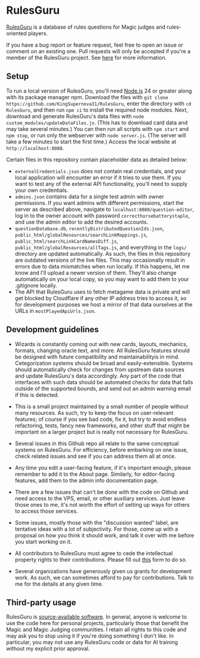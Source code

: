 # RulesGuru
[RulesGuru](http://rulesguru.org/) is a database of rules questions for Magic judges and rules-oriented players.

If you have a bug report or feature request, feel free to open an issue or comment on an existing one. Pull requests will only be accepted if you're a member of the RulesGuru project. See [here](https://rulesguru.org/get-involved) for more information.


## Setup
To run a local version of RulesGuru, you'll need [Node.js](https://nodejs.org/en/) 24 or greater along with its package manager npm. Download the files with `git clone https://github.com/KingSupernova31/RulesGuru`, enter the directory with `cd RulesGuru`, and then run `npm ci` to install the required node modules. Next, download and generate RulesGuru's data files with `node custom_modules/updateDataFiles.js`. (This has to download card data and may take several minutes.) You can then run all scripts with `npm start` and `npm stop`, or run only the webserver with `node server.js`. (The server will take a few minutes to start the first time.) Access the local website at `http://localhost:8080`.

Certain files in this repository contain placeholder data as detailed below:

* `externalCredentials.json` does not contain real credentials, and your local application will encounter an error if it tries to use them. If you want to test any of the external API functionality, you'll need to supply your own credentials.
* `admins.json` contains data for a single test admin with owner permissions. If you want admins with different permissions, start the server as described above, navigate to `localhost:8080/question-editor`, log in to the owner account with password `correcthorsebatterystaple`, and use the admin editor to add the desired accounts.
* `questionDatabase.db`, `recentlyDistributedQuestionIds.json`, `public_html/globalResources/searchLinkMappings.js`, `public_html/searchLinkCardNamesDiff.js`, `public_html/globalResources/allTags.js`, and everything in the `logs/` directory are updated automatically. As such, the files in this repository are outdated versions of the live files. This may occasionally result in errors due to data mismatches when run locally. If this happens, let me know and I'll upload a newer version of them. They'll also change automatically on your local copy, so you may want to add them to your .gitignore locally.
* The API that RulesGuru uses to fetch metagame data is private and will get blocked by Cloudflare if any other IP address tries to access it, so for development purposes we host a mirror of that data ourselves at the URLs in `mostPlayedApiUrls.json`.


## Development guidelines

* Wizards is constantly coming out with new cards, layouts, mechanics, formats, changing oracle text, and more. All RulesGuru features should be designed with future compatibility and maintainabilityis in mind. Cetegorization systems should be broad and easily-extensible. Systems should automatically check for changes from upstream data sources and update RulesGuru's data accordingly. Any part of the code that interfaces with such data should be automated checks for data that falls outside of the supported bounds, and send out an admin warning email if this is detected.

* This is a small project maintained by a small number of people without many resources. As such, try to keep the focus on user-relevant features; of course if you see bad code, fix it, but try to avoid endless refactoring, tests, fancy new frameworks, and other stuff that might be important on a larger project but is really not necessary for RulesGuru.

* Several issues in this Github repo all relate to the same conceptual systems on RulesGuru. For efficiency, before embarking on one issue, check related issues and see if you can address them all at once.

* Any time you edit a user-facing feature, if it's important enough, please remember to add it to the About page. Similarly, for editor-facing features, add them to the admin info documentation page.

* There are a few issues that can't be done with the code on Github and need access to the VPS, email, or other auxiliary services. Just leave those ones to me, it's not worth the effort of setting up ways for others to access those services.

* Some issues, mostly those with the "discussion wanted" label, are tentative ideas with a lot of subjectivity. For those, come up with a proposal on how you think it should work, and talk it over with me before you start working on it.

* All contributors to RulesGuru must agree to cede the intellectual property rights to their contributions. Please fill out [this](https://docs.google.com/forms/d/1vsJQ7-JZw098DLBAot4UJVkQX8Egf599DjlGcAu_hyw/edit) form to do so.

* Several organizations have generously given us grants for development work. As such, we can sometimes afford to pay for contributions. Talk to me for the details at any given time.


## Third-party usage

RulesGuru is [source-available software](https://en.wikipedia.org/wiki/Source-available_software). In general, anyone is welcome to use the code here for personal projects, particularly those that benefit the Magic and Magic Judging communities. I retain all rights to this code and may ask you to stop using it if you're doing something I don't like. In particular, you may not use any RulesGuru code or data for AI training without my explicit prior approval.